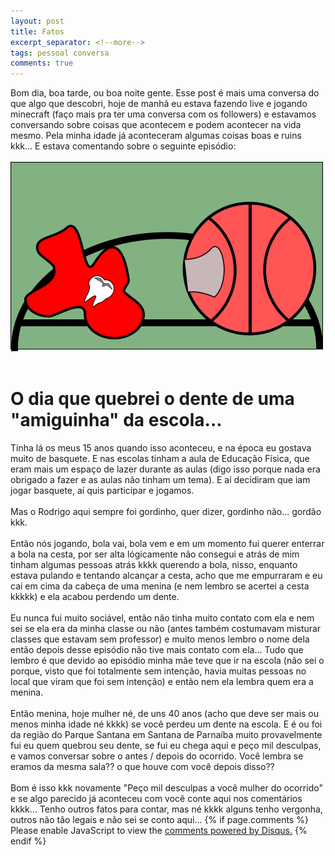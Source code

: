 ```yaml
---
layout: post
title: Fatos
excerpt_separator: <!--more-->
tags: pessoal conversa
comments: true
---
```

Bom dia, boa tarde, ou boa noite gente. Esse post é mais uma conversa do que algo que descobri, hoje de manhã eu estava fazendo live e jogando minecraft <!--more-->(faço mais pra ter uma conversa com os followers) e estavamos conversando sobre coisas que acontecem e podem acontecer na vida mesmo. Pela minha idade já aconteceram algumas coisas boas e ruins kkk... E estava comentando sobre o seguinte episódio:<br><br>
<img src="/assets/images/fato1sobremim.png" class="post_img" alt="Desenho do tema: uma bola de basquete, um dente e sangue"><br><br>
<h1>O dia que quebrei o dente de uma "amiguinha" da escola...</h1>
Tinha lá os meus 15 anos quando isso aconteceu, e na época eu gostava muito de basquete. E nas escolas tinham a aula de Educação Física, que eram mais um espaço de lazer durante as aulas (digo isso porque nada era obrigado a fazer e as aulas não tinham um tema). E aí decidiram que iam jogar basquete, aí quis participar e jogamos.<br><br>
Mas o Rodrigo aqui sempre foi gordinho, quer dizer, gordinho não... gordão kkk.<br><br>
Então nós jogando, bola vai, bola vem e em um momento fui querer enterrar a bola na cesta, por ser alta lógicamente não consegui e atrás de mim tinham algumas pessoas atrás kkkk querendo a bola, nisso, enquanto estava pulando e tentando alcançar a cesta, acho que me empurraram e eu cai em cima da cabeça de uma menina (e nem lembro se acertei a cesta kkkkk) e ela acabou perdendo um dente.<br><br>
Eu nunca fui muito sociável, então não tinha muito contato com ela e nem sei se ela era da minha classe ou não (antes também costumavam misturar classes que estavam sem professor) e muito menos lembro o nome dela então depois desse episódio não tive mais contato com ela... Tudo que lembro é que devido ao episódio minha mãe teve que ir na escola (não sei o porque, visto que foi totalmente sem intenção, havia muitas pessoas no local que viram que foi sem intenção) e então nem ela lembra quem era a menina.<br><br>
Então menina, hoje mulher né, de uns 40 anos (acho que deve ser mais ou menos minha idade né kkkk) se você perdeu um dente na escola. E é ou foi da região do Parque Santana em Santana de Parnaíba muito provavelmente fui eu quem quebrou seu dente, se fui eu chega aqui e peço mil desculpas, e vamos conversar sobre o antes / depois do ocorrido. Você lembra se eramos da mesma sala?? o que houve com você depois disso??<br><br>
Bom é isso kkk novamente "Peço mil desculpas a você mulher do ocorrido" e se algo parecido já aconteceu com você conte aqui nos comentários kkkk... Tenho outros fatos para contar, mas né kkkk alguns tenho vergonha, outros não tão legais e não sei se conto aqui...
{% if page.comments %}
<div id="disqus_thread"></div>  
<script>

/**
*  RECOMMENDED CONFIGURATION VARIABLES: EDIT AND UNCOMMENT THE SECTION BELOW TO INSERT DYNAMIC VALUES FROM YOUR PLATFORM OR CMS.
*  LEARN WHY DEFINING THESE VARIABLES IS IMPORTANT: https://disqus.com/admin/universalcode/#configuration-variables*/
/*
var disqus_config = function () {
this.page.url = PAGE_URL;  // Replace PAGE_URL with your page's canonical URL variable
this.page.identifier = PAGE_IDENTIFIER; // Replace PAGE_IDENTIFIER with your page's unique identifier variable
};
*/
(function() { // DON'T EDIT BELOW THIS LINE
var d = document, s = d.createElement('script');
s.src = 'https://rregio-top.disqus.com/embed.js';
s.setAttribute('data-timestamp', +new Date());
(d.head || d.body).appendChild(s);
})();
</script>
<noscript>Please enable JavaScript to view the <a href="https://disqus.com/?ref_noscript">comments powered by Disqus.</a></noscript>
{% endif %}